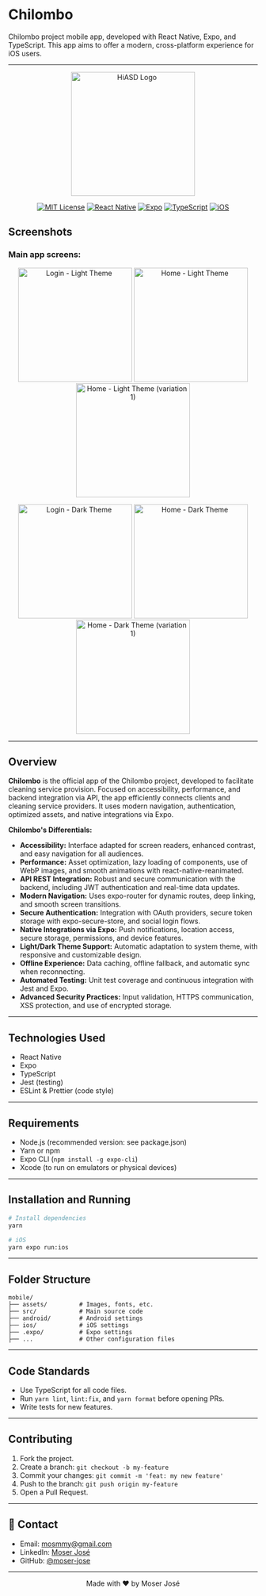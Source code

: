 # Chilombo

Chilombo project mobile app, developed with React Native, Expo, and TypeScript. This app aims to offer a modern, cross-platform experience for iOS users.

---

<div align="center">

<img src="assets/images/empresa1.jpg" width="250" alt="HiASD Logo"/>

[![MIT License](https://img.shields.io/badge/License-MIT-green.svg)](https://choosealicense.com/licenses/mit/)
[![React Native](https://img.shields.io/badge/React_Native-20232A?style=flat&logo=react&logoColor=61DAFB)](https://reactnative.dev/)
[![Expo](https://img.shields.io/badge/Expo-000020?style=flat&logo=expo&logoColor=white)](https://expo.dev/)
[![TypeScript](https://img.shields.io/badge/TypeScript-007ACC?style=flat&logo=typescript&logoColor=white)](https://www.typescriptlang.org/)
[![iOS](https://img.shields.io/badge/iOS-000000?style=flat&logo=apple&logoColor=white)](https://www.apple.com/ios/)

</div>

## Screenshots

### Main app screens:

<p align="center">
  <img src="assets/readme/login-white.PNG" alt="Login - Light Theme" width="230" />
  <img src="assets/readme/main-white.PNG" alt="Home - Light Theme" width="230" />
  <img src="assets/readme/main-white-01.PNG" alt="Home - Light Theme (variation 1)" width="230" />
</p>

<p align="center">
  <img src="assets/readme/login-black.jpeg" alt="Login - Dark Theme" width="230" />
  <img src="assets/readme/main-black.PNG" alt="Home - Dark Theme" width="230" />
  <img src="assets/readme/main-black-01.PNG" alt="Home - Dark Theme (variation 1)" width="230" />
</p>

---

## Overview

**Chilombo** is the official app of the Chilombo project, developed to facilitate cleaning service provision. Focused on accessibility, performance, and backend integration via API, the app efficiently connects clients and cleaning service providers. It uses modern navigation, authentication, optimized assets, and native integrations via Expo.

**Chilombo's Differentials:**

- **Accessibility:** Interface adapted for screen readers, enhanced contrast, and easy navigation for all audiences.
- **Performance:** Asset optimization, lazy loading of components, use of WebP images, and smooth animations with react-native-reanimated.
- **API REST Integration:** Robust and secure communication with the backend, including JWT authentication and real-time data updates.
- **Modern Navigation:** Uses expo-router for dynamic routes, deep linking, and smooth screen transitions.
- **Secure Authentication:** Integration with OAuth providers, secure token storage with expo-secure-store, and social login flows.
- **Native Integrations via Expo:** Push notifications, location access, secure storage, permissions, and device features.
- **Light/Dark Theme Support:** Automatic adaptation to system theme, with responsive and customizable design.
- **Offline Experience:** Data caching, offline fallback, and automatic sync when reconnecting.
- **Automated Testing:** Unit test coverage and continuous integration with Jest and Expo.
- **Advanced Security Practices:** Input validation, HTTPS communication, XSS protection, and use of encrypted storage.

---

## Technologies Used

- React Native
- Expo
- TypeScript
- Jest (testing)
- ESLint & Prettier (code style)

---

## Requirements

- Node.js (recommended version: see package.json)
- Yarn or npm
- Expo CLI (`npm install -g expo-cli`)
- Xcode (to run on emulators or physical devices)

---

## Installation and Running

```bash
# Install dependencies
yarn

# iOS
yarn expo run:ios
```

---

## Folder Structure

```
mobile/
├── assets/         # Images, fonts, etc.
├── src/            # Main source code
├── android/        # Android settings
├── ios/            # iOS settings
├── .expo/          # Expo settings
├── ...             # Other configuration files
```

---

## Code Standards

- Use TypeScript for all code files.
- Run `yarn lint`, `lint:fix`, and `yarn format` before opening PRs.
- Write tests for new features.

---

## Contributing

1. Fork the project.
2. Create a branch: `git checkout -b my-feature`
3. Commit your changes: `git commit -m 'feat: my new feature'`
4. Push to the branch: `git push origin my-feature`
5. Open a Pull Request.

---

## 📧 Contact

- Email: mosmmy@gmail.com
- LinkedIn: [Moser José](https://linkedin.com/in/moser-jose)
- GitHub: [@moser-jose](https://github.com/moser-jose)

---

<div align="center">
Made with ❤️ by Moser José
</div>
